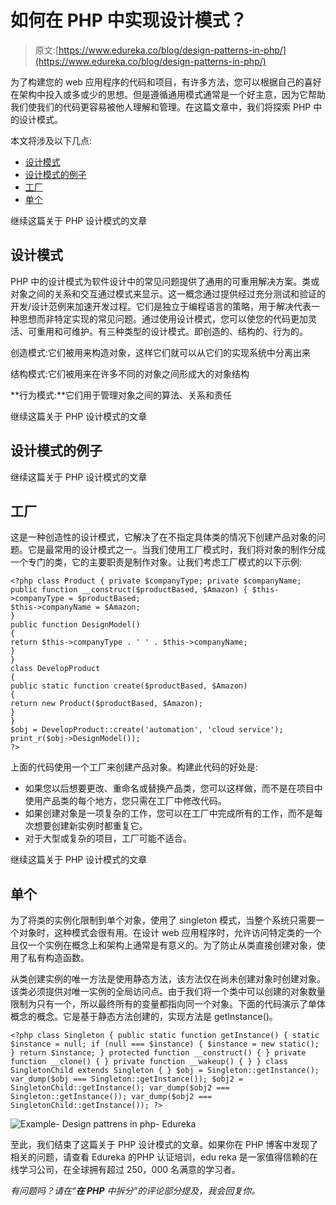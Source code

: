 # 如何在 PHP 中实现设计模式？

> 原文:[https://www.edureka.co/blog/design-patterns-in-php/](https://www.edureka.co/blog/design-patterns-in-php/)

为了构建您的 web 应用程序的代码和项目，有许多方法，您可以根据自己的喜好在架构中投入或多或少的思想。但是遵循通用模式通常是一个好主意，因为它帮助我们使我们的代码更容易被他人理解和管理。在这篇文章中，我们将探索 PHP 中的设计模式。

本文将涉及以下几点:

*   [设计模式](#DesignPatterns)
*   [设计模式的例子](#ExamplesofDesignPatterns)
*   [工厂](#Factory)
*   [单个](#Singleton)

继续这篇关于 PHP 设计模式的文章

## **设计模式**

PHP 中的设计模式为软件设计中的常见问题提供了通用的可重用解决方案。类或对象之间的关系和交互通过模式来显示。这一概念通过提供经过充分测试和验证的开发/设计范例来加速开发过程。它们是独立于编程语言的策略，用于解决代表一种思想而非特定实现的常见问题。通过使用设计模式，您可以使您的代码更加灵活、可重用和可维护。有三种类型的设计模式。即创造的、结构的、行为的。

创造模式:它们被用来构造对象，这样它们就可以从它们的实现系统中分离出来

结构模式:它们被用来在许多不同的对象之间形成大的对象结构

**行为模式:**它们用于管理对象之间的算法、关系和责任

继续这篇关于 PHP 设计模式的文章

## **设计模式的例子**

继续这篇关于 PHP 设计模式的文章

## **工厂**

这是一种创造性的设计模式，它解决了在不指定具体类的情况下创建产品对象的问题。它是最常用的设计模式之一。当我们使用工厂模式时，我们将对象的制作分成一个专门的类，它的主要职责是制作对象。让我们考虑工厂模式的以下示例:

```
<?php class Product { private $companyType; private $companyName; public function __construct($productBased, $Amazon) { $this->companyType = $productBased;
$this->companyName = $Amazon;
}
public function DesignModel()
{
return $this->companyType . ' ' . $this->companyName;
}
}
class DevelopProduct
{
public static function create($productBased, $Amazon)
{
return new Product($productBased, $Amazon);
}
}
$obj = DevelopProduct::create('automation', 'cloud service');
print_r($obj->DesignModel());
?>

```

上面的代码使用一个工厂来创建产品对象。构建此代码的好处是:

*   如果您以后想要更改、重命名或替换产品类，您可以这样做，而不是在项目中使用产品类的每个地方，您只需在工厂中修改代码。
*   如果创建对象是一项复杂的工作，您可以在工厂中完成所有的工作，而不是每次想要创建新实例时都重复它。
*   对于大型或复杂的项目，工厂可能不适合。

继续这篇关于 PHP 设计模式的文章

## **单个**

为了将类的实例化限制到单个对象，使用了 singleton 模式，当整个系统只需要一个对象时，这种模式会很有用。在设计 web 应用程序时，允许访问特定类的一个且仅一个实例在概念上和架构上通常是有意义的。为了防止从类直接创建对象，使用了私有构造函数。

从类创建实例的唯一方法是使用静态方法，该方法仅在尚未创建对象时创建对象。该类必须提供对唯一实例的全局访问点。由于我们将一个类中可以创建的对象数量限制为只有一个，所以最终所有的变量都指向同一个对象。下面的代码演示了单体概念的概念。它是基于静态方法创建的，实现方法是 getInstance()。

```
<?php class Singleton { public static function getInstance() { static $instance = null; if (null === $instance) { $instance = new static(); } return $instance; } protected function __construct() { } private function __clone() { } private function __wakeup() { } } class SingletonChild extends Singleton { } $obj = Singleton::getInstance(); var_dump($obj === Singleton::getInstance()); $obj2 = SingletonChild::getInstance(); var_dump($obj2 === Singleton::getInstance()); var_dump($obj2 === SingletonChild::getInstance()); ?>

```

![Example- Design pattrens in php- Edureka](../Images/ef5c6ac4a7e8f3e981a183b3ea91130e.png)

至此，我们结束了这篇关于 PHP 设计模式的文章。如果你在 PHP 博客中发现了相关的问题，请查看 Edureka 的[](https://www.edureka.co/php-mysql-self-paced)PHP 认证培训，edu reka 是一家值得信赖的在线学习公司，在全球拥有超过 250，000 名满意的学习者。

*有问题吗？请在“**在 PHP** 中拆分”的评论部分提及，我会回复你。*